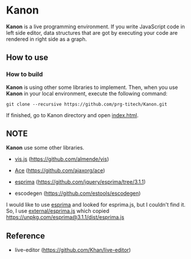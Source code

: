# Kanon

__Kanon__ is a live programming environment.
If you write JavaScript code in left side editor,
data structures that are got by executing your code are rendered in right side as a graph.

## How to use

### How to build

__Kanon__ is using other some libraries to implement.
Then, when you use __Kanon__ in your local environment, 
execute the following command:
```
git clone --recursive https://github.com/prg-titech/Kanon.git
```
If finished, go to Kanon directory and open [index.html](https://github.com/prg-titech/Kanon/blob/master/index.html).

## NOTE

__Kanon__ use some other libraries.

- [vis.js](http://visjs.org) (https://github.com/almende/vis)

- [Ace](https://ace.c9.io) (https://github.com/ajaxorg/ace)

- [esprima](http://esprima.org) (https://github.com/jquery/esprima/tree/3.1.1)

- escodegen (https://github.com/estools/escodegen)

I would like to use [esprima](http://esprima.org) and looked for esprima.js,
but I couldn't find it. So, I use [external/esprima.js](https://github.com/prg-titech/Kanon/blob/master/external/esprima.js)
which copied https://unpkg.com/esprima@3.1.1/dist/esprima.js

## Reference

- live-editor (https://github.com/Khan/live-editor)
